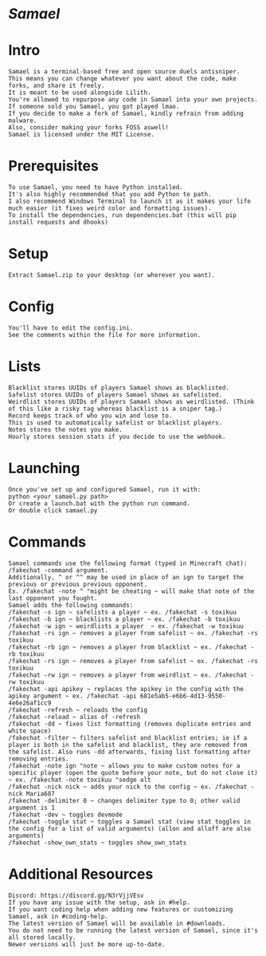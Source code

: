 # ***Samael***
# Intro
    Samael is a terminal-based free and open source duels antisniper.
    This means you can change whatever you want about the code, make forks, and share it freely.
    It is meant to be used alongside Lilith.
    You're allowed to repurpose any code in Samael into your own projects.
    If someone sold you Samael, you got played lmao.
    If you decide to make a fork of Samael, kindly refrain from adding malware.
    Also, consider making your forks FOSS aswell!
    Samael is licensed under the MIT License.

# Prerequisites
    To use Samael, you need to have Python installed.
    It's also highly recommended that you add Python to path.
    I also recommend Windows Terminal to launch it as it makes your life much easier (it fixes weird color and formatting issues).
    To install the dependencies, run dependencies.bat (this will pip install requests and dhooks)

# Setup
    Extract Samael.zip to your desktop (or wherever you want).

# Config
    You'll have to edit the config.ini.
    See the comments within the file for more information.
    
# Lists
    Blacklist stores UUIDs of players Samael shows as blacklisted.
    Safelist stores UUIDs of players Samael shows as safelisted.
    Weirdlist stores UUIDs of players Samael shows as weirdlisted. (Think of this like a risky tag whereas blacklist is a sniper tag.)
    Record keeps track of who you win and lose to.
    This is used to automatically safelist or blacklist players.
    Notes stores the notes you make.
    Hourly stores session stats if you decide to use the webhook.
 
# Launching
    Once you've set up and configured Samael, run it with:
    python <your samael.py path>
    Or create a launch.bat with the python run command.
    Or double click samael.py

# Commands
    Samael commands use the following format (typed in Minecraft chat): /fakechat -command argument.
    Additionally, ^ or ^^ may be used in place of an ign to target the previous or previous previous opponent.
    Ex. /fakechat -note ^ "might be cheating ~ will make that note of the last opponent you fought.
    Samael adds the following commands:
    /fakechat -s ign ~ safelists a player ~ ex. /fakechat -s toxikuu
    /fakechat -b ign ~ blacklists a player ~ ex. /fakechat -b toxikuu
    /fakechat -w ign ~ weirdlists a player  ~ ex. /fakechat -w toxikuu
    /fakechat -rs ign ~ removes a player from safelist ~ ex. /fakechat -rs toxikuu
    /fakechat -rb ign ~ removes a player from blacklist ~ ex. /fakechat -rb toxikuu
    /fakechat -rs ign ~ removes a player from safelist ~ ex. /fakechat -rs toxikuu
    /fakechat -rw ign ~ removes a player from weirdlist ~ ex. /fakechat -rw toxikuu
    /fakechat -api apikey ~ replaces the apikey in the config with the apikey argument ~ ex. /fakechat -api 681e5ab5-e6b6-4d13-9550-4e6e26af1cc9
    /fakechat -refresh ~ reloads the config
    /fakechat -reload ~ alias of -refresh
    /fakechat -dd ~ fixes list formatting (removes duplicate entries and white space)
    /fakechat -filter ~ filters safelist and blacklist entries; ie if a player is both in the safelist and blacklist, they are removed from the safelist. Also runs -dd afterwards, fixing list formatting after removing entries.
    /fakechat -note ign "note ~ allows you to make custom notes for a specific player (open the quote before your note, but do not close it) ~ ex. /fakechat -note toxikuu "sedge alt
    /fakechat -nick nick ~ adds your nick to the config ~ ex. /fakechat -nick Maria687
    /fakechat -delimiter 0 ~ changes delimiter type to 0; other valid argument is 1
    /fakechat -dev ~ toggles devmode
    /fakechat -toggle stat ~ toggles a Samael stat (view stat toggles in the config for a list of valid arguments) (allon and alloff are also arguments)
    /fakechat -show_own_stats ~ toggles show_own_stats
    
# Additional Resources
    Discord: https://discord.gg/N3rVjjVEsv
    If you have any issue with the setup, ask in ⁠#help.
    If you want coding help when adding new features or customizing Samael, ask in ⁠#coding-help.
    The latest version of Samael will be available in ⁠#downloads.
    You do not need to be running the latest version of Samael, since it's all stored locally.
    Newer versions will just be more up-to-date.
